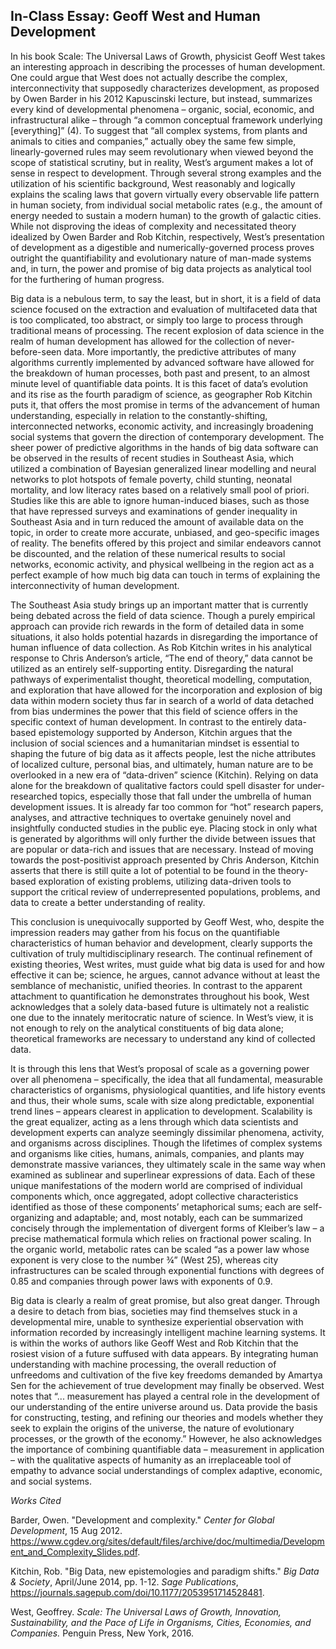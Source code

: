 ## In-Class Essay: Geoff West and Human Development

  In his book Scale: The Universal Laws of Growth, physicist Geoff West takes an interesting approach in describing the processes of human development. One could argue that West does not actually describe the complex, interconnectivity that supposedly characterizes development, as proposed by Owen Barder in his 2012 Kapuscinski lecture, but instead, summarizes every kind of developmental phenomena – organic, social, economic, and infrastructural alike – through “a common conceptual framework underlying [everything]” (4). To suggest that “all complex systems, from plants and animals to cities and companies,” actually obey the same few simple, linearly-governed rules may seem revolutionary when viewed beyond the scope of statistical scrutiny, but in reality, West’s argument makes a lot of sense in respect to development. Through several strong examples and the utilization of his scientific background, West reasonably and logically explains the scaling laws that govern virtually every observable life pattern in human society, from individual social metabolic rates (e.g., the amount of energy needed to sustain a modern human) to the growth of galactic cities. While not disproving the ideas of complexity and necessitated theory idealized by Owen Barder and Rob Kitchin, respectively, West’s presentation of development as a digestible and numerically-governed process proves outright the quantifiability and evolutionary nature of man-made systems and, in turn, the power and promise of big data projects as analytical tool for the furthering of human progress. 

   Big data is a nebulous term, to say the least, but in short, it is a field of data science focused on the extraction and evaluation of multifaceted data that is too complicated, too abstract, or simply too large to process through traditional means of processing. The recent explosion of data science in the realm of human development has allowed for the collection of never-before-seen data. More importantly, the predictive attributes of many algorithms currently implemented by advanced software have allowed for the breakdown of human processes, both past and present, to an almost minute level of quantifiable data points. It is this facet of data’s evolution and its rise as the fourth paradigm of science, as geographer Rob Kitchin puts it, that offers the most promise in terms of the advancement of human understanding, especially in relation to the constantly-shifting, interconnected networks, economic activity, and increasingly broadening social systems that govern the direction of contemporary development. The sheer power of predictive algorithms in the hands of big data software can be observed in the results of recent studies in Southeast Asia, which utilized a combination of Bayesian generalized linear modelling and neural networks to plot hotspots of female poverty, child stunting, neonatal mortality, and low literacy rates based on a relatively small pool of priori. Studies like this are able to ignore human-induced biases, such as those that have repressed surveys and examinations of gender inequality in Southeast Asia and in turn reduced the amount of available data on the topic, in order to create more accurate, unbiased, and geo-specific images of reality. The benefits offered by this project and similar endeavors cannot be discounted, and the relation of these numerical results to social networks, economic activity, and physical wellbeing in the region act as a perfect example of how much big data can touch in terms of explaining the interconnectivity of human development. 
  
   The Southeast Asia study brings up an important matter that is currently being debated across the field of data science. Though a purely empirical approach can provide rich rewards in the form of detailed data in some situations, it also holds potential hazards in disregarding the importance of human influence of data collection. As Rob Kitchin writes in his analytical response to Chris Anderson’s article, “The end of theory,” data cannot be utilized as an entirely self-supporting entity. Disregarding the natural pathways of experimentalist thought, theoretical modelling, computation, and exploration that have allowed for the incorporation and explosion of big data within modern society thus far in search of a world of data detached from bias undermines the power that this field of science offers in the specific context of human development. In contrast to the entirely data-based epistemology supported by Anderson, Kitchin argues that the inclusion of social sciences and a humanitarian mindset is essential to shaping the future of big data as it affects people, lest the niche attributes of localized culture, personal bias, and ultimately, human nature are to be overlooked in a new era of “data-driven” science (Kitchin). Relying on data alone for the breakdown of qualitative factors could spell disaster for under-researched topics, especially those that fall under the umbrella of human development issues. It is already far too common for “hot” research papers, analyses, and attractive techniques to overtake genuinely novel and insightfully conducted studies in the public eye. Placing stock in only what is generated by algorithms will only further the divide between issues that are popular or data-rich and issues that are necessary. Instead of moving towards the post-positivist approach presented by Chris Anderson, Kitchin asserts that there is still quite a lot of potential to be found in the theory-based exploration of existing problems, utilizing data-driven tools to support the critical review of underrepresented populations, problems, and data to create a better understanding of reality. 
  
   This conclusion is unequivocally supported by Geoff West, who, despite the impression readers may gather from his focus on the quantifiable characteristics of human behavior and development, clearly supports the cultivation of truly multidisciplinary research. The continual refinement of existing theories, West writes, must guide what big data is used for and how effective it can be; science, he argues, cannot advance without at least the semblance of mechanistic, unified theories. In contrast to the apparent attachment to quantification he demonstrates throughout his book, West acknowledges that a solely data-based future is ultimately not a realistic one due to the innately meritocratic nature of science. In West’s view, it is not enough to rely on the analytical constituents of big data alone; theoretical frameworks are necessary to understand any kind of collected data. 
  
   It is through this lens that West’s proposal of scale as a governing power over all phenomena – specifically, the idea that all fundamental, measurable characteristics of organisms, physiological quantities, and life history events and thus, their whole sums, scale with size along predictable, exponential trend lines – appears clearest in application to development. Scalability is the great equalizer, acting as a lens through which data scientists and development experts can analyze seemingly dissimilar phenomena, activity, and organisms across disciplines. Though the lifetimes of complex systems and organisms like cities, humans, animals, companies, and plants may demonstrate massive variances, they ultimately scale in the same way when examined as sublinear and superlinear expressions of data. Each of these unique manifestations of the modern world are comprised of individual components which, once aggregated, adopt collective characteristics identified as those of these components’ metaphorical sums; each are self-organizing and adaptable; and, most notably, each can be summarized concisely through the implementation of divergent forms of Kleiber’s law – a precise mathematical formula which relies on fractional power scaling. In the organic world, metabolic rates can be scaled “as a power law whose exponent is very close to the number ¾” (West 25), whereas city infrastructures can be scaled through exponential functions with degrees of 0.85 and companies through power laws with exponents of 0.9. 
  
   Big data is clearly a realm of great promise, but also great danger. Through a desire to detach from bias, societies may find themselves stuck in a developmental mire, unable to synthesize experiential observation with information recorded by increasingly intelligent machine learning systems. It is within the works of authors like Geoff West and Rob Kitchin that the rosiest vision of a future suffused with data appears. By integrating human understanding with machine processing, the overall reduction of unfreedoms and cultivation of the five key freedoms demanded by Amartya Sen for the achievement of true development may finally be observed. West notes that “... measurement has played a central role in the development of our understanding of the entire universe around us. Data provide the basis for constructing, testing, and refining our theories and models whether they seek to explain the origins of the universe, the nature of evolutionary processes, or the growth of the economy.” However, he also acknowledges the importance of combining quantifiable data – measurement in application – with the qualitative aspects of humanity as an irreplaceable tool of empathy to advance social understandings of complex adaptive, economic, and social systems. 
  
*Works Cited*

Barder, Owen. "Development and complexity." *Center for Global Development*, 15 Aug 2012. https://www.cgdev.org/sites/default/files/archive/doc/multimedia/Development_and_Complexity_Slides.pdf. 

Kitchin, Rob. "Big Data, new epistemologies and paradigm shifts." *Big Data & Society*, April/June 2014, pp. 1-12. *Sage Publications*, https://journals.sagepub.com/doi/10.1177/2053951714528481. 

West, Geoffrey. *Scale: The Universal Laws of Growth, Innovation, Sustainability, and the Pace of Life in Organisms, Cities, Economies, and Companies.* Penguin Press, New York, 2016. 
